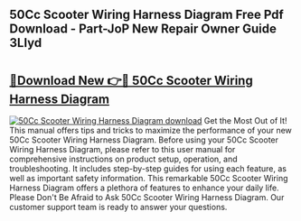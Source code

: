 ## 50Cc Scooter Wiring Harness Diagram Free Pdf Download - Part-JoP New Repair Owner Guide 3LIyd

# <h2><a href="http://dflexz.blite.top/?on=50Cc+Scooter+Wiring+Harness+Diagram">🔗Download New 👉🔴 50Cc Scooter Wiring Harness Diagram</a></h2>

[![50Cc Scooter Wiring Harness Diagram download](https://i.imgur.com/lujVjoI.png)](http://dflexz.blite.top/?on=50Cc+Scooter+Wiring+Harness+Diagram)
Get the Most Out of It! This manual offers tips and tricks to maximize the performance of your new 50Cc Scooter Wiring Harness Diagram. Before using your 50Cc Scooter Wiring Harness Diagram, please refer to this user manual for comprehensive instructions on product setup, operation, and troubleshooting. It includes step-by-step guides for using each feature, as well as important safety information. This remarkable 50Cc Scooter Wiring Harness Diagram offers a plethora of features to enhance your daily life. Please Don't Be Afraid to Ask 50Cc Scooter Wiring Harness Diagram. Our customer support team is ready to answer your questions.
